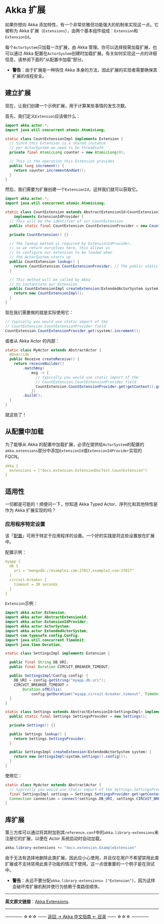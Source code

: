 # Akka 扩展

如果你想向 Akka 添加特性，有一个非常优雅但功能强大的机制来实现这一点。它被称为 Akka 扩展（`Extensions`），由两个基本组件组成：`Extension`和`ExtensionId`。

每个`ActorSystem`只加载一次扩展，由 Akka 管理。你可以选择按需加载扩展，也可以通过 Akka 配置在`ActorSystem`创建时加载扩展。有关如何实现这一点的详细信息，请参阅下面的“从配置中加载”部分。

- **警告**：由于扩展是一种钩住 Akka 本身的方法，因此扩展的实现者需要确保其扩展的线程安全。

## 建立扩展

现在，让我们创建一个示例扩展，用于计算某些事情的发生次数。

首先，我们定义`Extension`应该做什么：

```java
import akka.actor.*;
import java.util.concurrent.atomic.AtomicLong;

static class CountExtensionImpl implements Extension {
  // Since this Extension is a shared instance
  // per ActorSystem we need to be threadsafe
  private final AtomicLong counter = new AtomicLong(0);

  // This is the operation this Extension provides
  public long increment() {
    return counter.incrementAndGet();
  }
}
```

然后，我们需要为扩展创建一个`ExtensionId`，这样我们就可以获取它。

```java
import akka.actor.*;
import java.util.concurrent.atomic.AtomicLong;

static class CountExtension extends AbstractExtensionId<CountExtensionImpl>
    implements ExtensionIdProvider {
  // This will be the identifier of our CountExtension
  public static final CountExtension CountExtensionProvider = new CountExtension();

  private CountExtension() {}

  // The lookup method is required by ExtensionIdProvider,
  // so we return ourselves here, this allows us
  // to configure our extension to be loaded when
  // the ActorSystem starts up
  public CountExtension lookup() {
    return CountExtension.CountExtensionProvider; // The public static final
  }

  // This method will be called by Akka
  // to instantiate our Extension
  public CountExtensionImpl createExtension(ExtendedActorSystem system) {
    return new CountExtensionImpl();
  }
}
```

现在我们需要做的就是实际使用它：

```java
// typically you would use static import of the
// CountExtension.CountExtensionProvider field
CountExtension.CountExtensionProvider.get(system).increment();
```

或者从 Akka Actor 的内部：

```java
static class MyActor extends AbstractActor {
  @Override
  public Receive createReceive() {
    return receiveBuilder()
        .matchAny(
            msg -> {
              // typically you would use static import of the
              // CountExtension.CountExtensionProvider field
              CountExtension.CountExtensionProvider.get(getContext().getSystem()).increment();
            })
        .build();
  }
}
```

就这些了！

## 从配置中加载

为了能够从 Akka 的配置中加载扩展，必须在提供给`ActorSystem`的配置的`akka.extensions`部分中添加`ExtensionId`或`ExtensionIdProvider`实现的 FQCN。

```yml
akka {
  extensions = ["docs.extension.ExtensionDocTest.CountExtension"]
}
```

## 适用性

一切都是可能的！顺便问一下，你知道 Akka Typed Actor、序列化和其他特性是作为 Akka 扩展实现的吗？

### 应用程序特定设置

该「[配置](https://doc.akka.io/docs/akka/current/general/configuration.html)」可用于特定于应用程序的设置。一个好的实践是将这些设置放在扩展中。

配置示例：

```yml
myapp {
  db {
    uri = "mongodb://example1.com:27017,example2.com:27017"
  }
  circuit-breaker {
    timeout = 30 seconds
  }
}
```

`Extension`示例：

```java
import akka.actor.Extension;
import akka.actor.AbstractExtensionId;
import akka.actor.ExtensionIdProvider;
import akka.actor.ActorSystem;
import akka.actor.ExtendedActorSystem;
import com.typesafe.config.Config;
import java.util.concurrent.TimeUnit;
import java.time.Duration;

static class SettingsImpl implements Extension {

  public final String DB_URI;
  public final Duration CIRCUIT_BREAKER_TIMEOUT;

  public SettingsImpl(Config config) {
    DB_URI = config.getString("myapp.db.uri");
    CIRCUIT_BREAKER_TIMEOUT =
        Duration.ofMillis(
            config.getDuration("myapp.circuit-breaker.timeout", TimeUnit.MILLISECONDS));
  }
}

static class Settings extends AbstractExtensionId<SettingsImpl> implements ExtensionIdProvider {
  public static final Settings SettingsProvider = new Settings();

  private Settings() {}

  public Settings lookup() {
    return Settings.SettingsProvider;
  }

  public SettingsImpl createExtension(ExtendedActorSystem system) {
    return new SettingsImpl(system.settings().config());
  }
}
```

使用它：

```java
static class MyActor extends AbstractActor {
  // typically you would use static import of the Settings.SettingsProvider field
  final SettingsImpl settings = Settings.SettingsProvider.get(getContext().getSystem());
  Connection connection = connect(settings.DB_URI, settings.CIRCUIT_BREAKER_TIMEOUT);
}
```

## 库扩展

第三方库可以通过将其附加到其`reference.conf`中的`akka.library-extensions`来注册它的扩展，以便在 Actor 系统启动时自动加载。

```java
akka.library-extensions += "docs.extension.ExampleExtension"
```

由于无法有选择地删除此类扩展，因此应小心使用，并且仅在用户不希望禁用此类扩展或不支持禁用此类子功能的情况下使用。这一点很重要的一个例子是在测试中。

- **警告**：永远不要分配`akka.library-extensions= ["Extension"]`，因为这样会破坏库扩展机制并使行为依赖于类路径顺序。


----------

**英文原文链接**：[Akka Extensions](https://doc.akka.io/docs/akka/current/extending-akka.html).


----------
———— ☆☆☆ —— [返回 -> Akka 中文指南 <- 目录](https://github.com/guobinhit/akka-guide/blob/master/README.md) —— ☆☆☆ ————